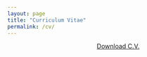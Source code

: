 ```yaml
---
layout: page
title: "Curriculum Vitae"
permalink: /cv/
---
```


<p align="center">
  <a href="https://goo.gl/k14YTA" target="_blank">Download C.V.</a>
</p>
